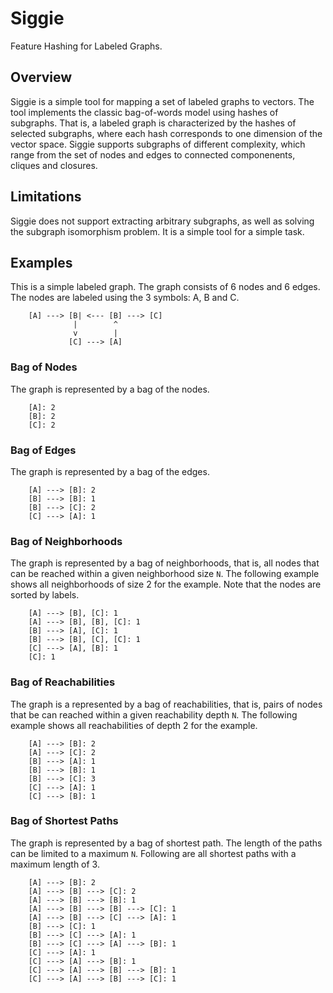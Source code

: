 
# Siggie

Feature Hashing for Labeled Graphs.

## Overview

Siggie is a simple tool for mapping a set of labeled graphs to vectors.
The tool implements the classic bag-of-words model using hashes of
subgraphs. That is, a labeled graph is characterized by the hashes of
selected subgraphs, where each hash corresponds to one dimension of the
vector space. Siggie supports subgraphs of different complexity, which
range from the set of nodes and edges to connected componenents, cliques
and closures.

## Limitations

Siggie does not support extracting arbitrary subgraphs, as well as
solving the subgraph isomorphism problem. It is a simple tool for a
simple task.


## Examples

This is a simple labeled graph. The graph consists of 6 nodes and 6 edges.
The nodes are labeled using the 3 symbols: A, B and C.

        [A] ---> [B| <--- [B] ---> [C]
                  |        ^
                  v        |
                 [C] ---> [A]

### Bag of Nodes

The graph is represented by a bag of the nodes.

        [A]: 2
        [B]: 2
        [C]: 2

### Bag of Edges

The graph is represented by a bag of the edges.

        [A] ---> [B]: 2
        [B] ---> [B]: 1
        [B] ---> [C]: 2
        [C] ---> [A]: 1

### Bag of Neighborhoods

The graph is represented by a bag of neighborhoods, that is, all nodes that
can be reached within a given neighborhood size `N`. The following example
shows all neighborhoods of size 2 for the example. Note that the nodes are
sorted by labels.

        [A] ---> [B], [C]: 1
        [A] ---> [B], [B], [C]: 1
        [B] ---> [A], [C]: 1
        [B] ---> [B], [C], [C]: 1
        [C] ---> [A], [B]: 1
        [C]: 1

### Bag of Reachabilities

The graph is a represented by a bag of reachabilities, that is, pairs of
nodes that be can reached within a given reachability depth `N`. The
following example shows all reachabilities of depth 2 for the example.

        [A] ---> [B]: 2
        [A] ---> [C]: 2
        [B] ---> [A]: 1
        [B] ---> [B]: 1
        [B] ---> [C]: 3
        [C] ---> [A]: 1
        [C] ---> [B]: 1

### Bag of Shortest Paths

The graph is represented by a bag of shortest path. The length of the
paths can be limited to a maximum `N`. Following are all shortest paths
with a maximum length of 3.

        [A] ---> [B]: 2
        [A] ---> [B] ---> [C]: 2
        [A] ---> [B] ---> [B]: 1
        [A] ---> [B] ---> [B] ---> [C]: 1        
        [A] ---> [B] ---> [C] ---> [A]: 1
        [B] ---> [C]: 1
        [B] ---> [C] ---> [A]: 1
        [B] ---> [C] ---> [A] ---> [B]: 1
        [C] ---> [A]: 1
        [C] ---> [A] ---> [B]: 1
        [C] ---> [A] ---> [B] ---> [B]: 1
        [C] ---> [A] ---> [B] ---> [C]: 1
